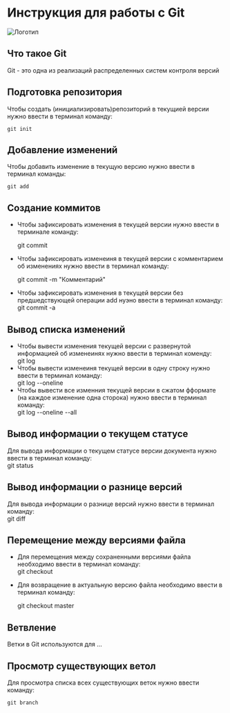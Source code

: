 # **Инструкция для работы с Git**

![Логотип](git.jpeg)
## Что такое Git

Git - это одна из реализаций распределенных систем контроля версий
## Подготовка репозитория
Чтобы создать (инициализировать)репозиторий в текущией версии нужно ввести в терминал команду: 

    git init
## Добавление изменений 
Чтобы добавить изменение в текущую версию нужно ввести в терминал команды:  

    git add
## Создание коммитов
- Чтобы зафиксировать изменения в текущей версии нужно ввести в терминале команду:    

    git commit
- Чтобы зафиксировать изменеиня в текущей версии с комментарием об изменениях нужно ввести в терминал команду:  

    git commit -m "Комментарий"
- Чтобы зафиксировать изменения в текущей версии без предшедствующей операции add нуэно ввести в терминал команду:      
    git commit -a
## Вывод списка изменений
- Чтобы вывести изменения текущей версии с развернутой информацией об изменеинях нужно ввести в терминал коменду:   
    git log
- Чтобы вывести изменеиня текущей версии в одну строку нужно ввести в терминал команду:     
    git log --oneline
- Чтобы вывести все изменния текущей версии в сжатом фформате (на каждое изменение одна сторока) нужно ввести в терминал команду:       
    git log --oneline --all
## Вывод информации о текущем статусе
Для вывода информации о текущем статусе версии документа нужно ввести в терминал команду:   
    git status
## Вывод информации о разнице версий
Для вывода информации о разнице версий нужно ввести в терминал команду:     
    git diff
## Перемещение между версиями файла
- Для перемещения между сохраненными версиями файла необходимо ввести в терминал команду:     
    git checkout
- Для возвращение в актуальную версию файла необходимо ввести в терминал команду:     
 
    git checkout master

## Ветвление 

Ветки в Git используются для ...

## Просмотр существующих ветол
Для просмотра списка всех существующих веток нужно ввести команду:

    git branch